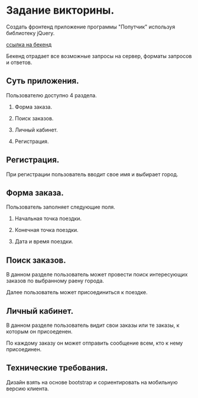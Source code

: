 # Задание викторины.
      
Создать фронтенд приложение программы "Попутчик" используя библиотеку jQuery.

[ссылка на бекенд](http://taxiapi.webmonstr.com)  

Бекенд отрадает все возможные запросы на сервер, форматы запросов и ответов.    
 
## Суть приложения.

Пользователю доступно 4 раздела.

1. Форма заказа.

2. Поиск заказов.

3. Личный кабинет.

4. Регистрация.

## Регистрация.

При регистрации пользователь вводит свое имя и выбирает город.


## Форма заказа.

Пользователь заполняет следующие поля.

1. Начальная точка поездки.

2. Конечная точка поездки.

3. Дата и время поездки.

## Поиск заказов.

В данном разделе пользователь может провести поиск интересующих заказов по выбранному раену города.

Далее пользователь может присоединиться к поездке.

## Личный кабинет.

В данном разделе пользователь видит свои заказы или те заказы, к которым он присоеденен.

По каждому заказу он может отправить сообщение всем, кто к нему присоединен.

## Технические требования.

Дизайн взять на основе bootstrap и сориентировать на мобильную версию клиента.

 






